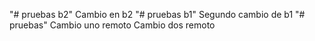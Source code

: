 "# pruebas b2" 
Cambio en b2
"# pruebas b1"
Segundo cambio de b1
"# pruebas" 
Cambio uno remoto
Cambio dos remoto
